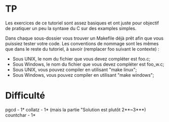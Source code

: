 # TP
Les exercices de ce tutoriel sont assez basiques et ont juste pour objectif de pratiquer un peu la syntaxe du C sur des examples simples.

Dans chaque sous-dossier vous trouver un Makefile déjà prêt afin que vous puissiez tester votre code. Les conventions de nommage sont les mêmes que dans le reste du tutoriel, à savoir (remplacer foo suivant le contexte) :
 - Sous UNIX, le nom du fichier que vous devez compléter est foo.c;
 - Sous Windows, le nom du fichier que vous devez compléter est foo_w.c;
 - Sous UNIX, vous pouvez compiler en utilisant "make linux";
 - Sous Windows, vous pouvez compiler en utilisant "make windows";

# Difficulté
pgcd - 1*
collatz - 1* (mais la partie "Solution est plutôt 2**~3***)
countchar - 1*
